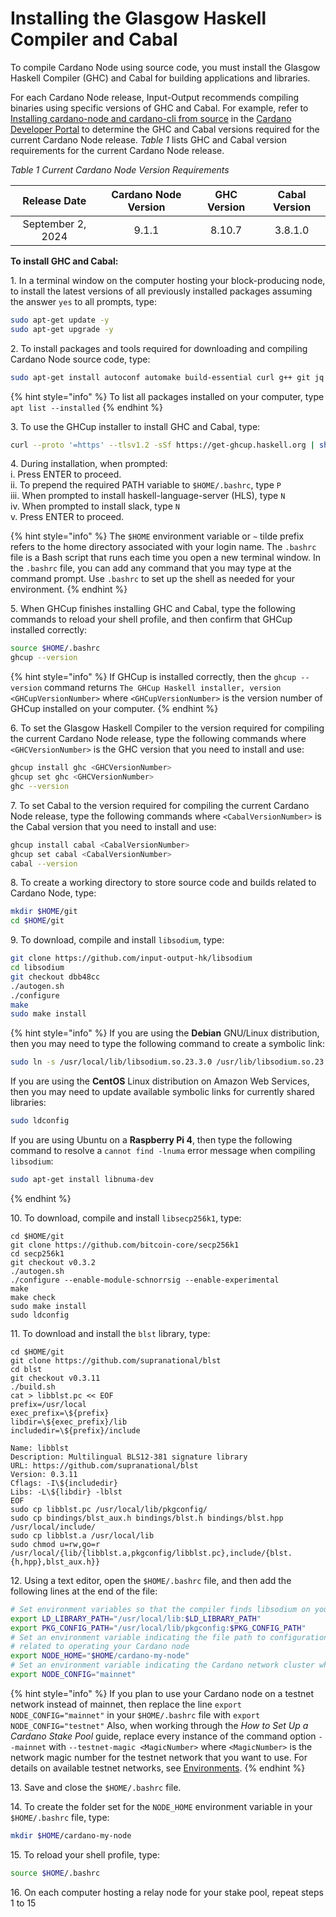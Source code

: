 # Installing the Glasgow Haskell Compiler and Cabal

To compile Cardano Node using source code, you must install the Glasgow Haskell Compiler (GHC) and Cabal for building applications and libraries.

For each Cardano Node release, Input-Output recommends compiling binaries using specific versions of GHC and Cabal. For example, refer to [Installing cardano-node and cardano-cli from source](https://developers.cardano.org/docs/get-started/installing-cardano-node/) in the [Cardano Developer Portal](https://developers.cardano.org/docs/get-started/) to determine the GHC and Cabal versions required for the current Cardano Node release. _Table 1_ lists GHC and Cabal version requirements for the current Cardano Node release.

_Table 1 Current Cardano Node Version Requirements_

|    Release Date     | Cardano Node Version | GHC Version | Cabal Version |
|  :---------------:  | :------------------: | :---------: | :-----------: |
|  September 2, 2024  |         9.1.1        |    8.10.7   |    3.8.1.0    |

**To install GHC and Cabal:**

1\. In a terminal window on the computer hosting your block-producing node, to install the latest versions of all previously installed packages assuming the answer `yes` to all prompts, type:

```bash
sudo apt-get update -y
sudo apt-get upgrade -y
```

2\. To install packages and tools required for downloading and compiling Cardano Node source code, type:

```bash
sudo apt-get install autoconf automake build-essential curl g++ git jq libffi-dev libgmp-dev libncursesw5 libssl-dev libsystemd-dev libtinfo-dev libtool make pkg-config tmux wget zlib1g-dev -y
```

{% hint style="info" %}
To list all packages installed on your computer, type `apt list --installed`
{% endhint %}

3\. To use the GHCup installer to install GHC and Cabal, type:

```bash
curl --proto '=https' --tlsv1.2 -sSf https://get-ghcup.haskell.org | sh
```

4\. During installation, when prompted:\
i. Press ENTER to proceed.\
ii. To prepend the required PATH variable to `$HOME/.bashrc`, type `P`\
iii. When prompted to install haskell-language-server (HLS), type `N`\
iv. When prompted to install slack, type `N`\
v. Press ENTER to proceed.

{% hint style="info" %}
The `$HOME` environment variable or `~` tilde prefix refers to the home directory associated with your login name. The `.bashrc` file is a Bash script that runs each time you open a new terminal window. In the `.bashrc` file, you can add any command that you may type at the command prompt. Use `.bashrc` to set up the shell as needed for your environment.
{% endhint %}

5\. When GHCup finishes installing GHC and Cabal, type the following commands to reload your shell profile, and then confirm that GHCup installed correctly:

```bash
source $HOME/.bashrc
ghcup --version
```

{% hint style="info" %}
If GHCup is installed correctly, then the `ghcup --version` command returns `The GHCup Haskell installer, version <GHCupVersionNumber>` where `<GHCupVersionNumber>` is the version number of GHCup installed on your computer.
{% endhint %}

6\. To set the Glasgow Haskell Compiler to the version required for compiling the current Cardano Node release, type the following commands where `<GHCVersionNumber>` is the GHC version that you need to install and use:

```bash
ghcup install ghc <GHCVersionNumber>
ghcup set ghc <GHCVersionNumber>
ghc --version
```

7\. To set Cabal to the version required for compiling the current Cardano Node release, type the following commands where `<CabalVersionNumber>` is the Cabal version that you need to install and use:

```bash
ghcup install cabal <CabalVersionNumber>
ghcup set cabal <CabalVersionNumber>
cabal --version
```

8\. To create a working directory to store source code and builds related to Cardano Node, type:

```bash
mkdir $HOME/git
cd $HOME/git
```

9\. To download, compile and install `libsodium`, type:

```bash
git clone https://github.com/input-output-hk/libsodium
cd libsodium
git checkout dbb48cc
./autogen.sh
./configure
make
sudo make install
```

{% hint style="info" %}
If you are using the **Debian** GNU/Linux distribution, then you may need to type the following command to create a symbolic link:

```bash
sudo ln -s /usr/local/lib/libsodium.so.23.3.0 /usr/lib/libsodium.so.23
```

If you are using the **CentOS** Linux distribution on Amazon Web Services, then you may need to update available symbolic links for currently shared libraries:

```bash
sudo ldconfig
```

If you are using Ubuntu on a **Raspberry Pi 4**, then type the following command to resolve a `cannot find -lnuma` error message when compiling `libsodium`:

```bash
sudo apt-get install libnuma-dev
```
{% endhint %}

10\. To download, compile and install `libsecp256k1`, type:

```
cd $HOME/git
git clone https://github.com/bitcoin-core/secp256k1
cd secp256k1
git checkout v0.3.2
./autogen.sh
./configure --enable-module-schnorrsig --enable-experimental
make
make check
sudo make install
sudo ldconfig
```

11\. To download and install the `blst` library, type:

```
cd $HOME/git
git clone https://github.com/supranational/blst
cd blst
git checkout v0.3.11
./build.sh
cat > libblst.pc << EOF
prefix=/usr/local
exec_prefix=\${prefix}
libdir=\${exec_prefix}/lib
includedir=\${prefix}/include

Name: libblst
Description: Multilingual BLS12-381 signature library
URL: https://github.com/supranational/blst
Version: 0.3.11
Cflags: -I\${includedir}
Libs: -L\${libdir} -lblst
EOF
sudo cp libblst.pc /usr/local/lib/pkgconfig/
sudo cp bindings/blst_aux.h bindings/blst.h bindings/blst.hpp /usr/local/include/
sudo cp libblst.a /usr/local/lib
sudo chmod u=rw,go=r /usr/local/{lib/{libblst.a,pkgconfig/libblst.pc},include/{blst.{h,hpp},blst_aux.h}}
```
<!-- Source: https://github.com/input-output-hk/cardano-node-wiki/blob/main/docs/getting-started/install.md-->

12\. Using a text editor, open the `$HOME/.bashrc` file, and then add the following lines at the end of the file:

```bash
# Set environment variables so that the compiler finds libsodium on your computer
export LD_LIBRARY_PATH="/usr/local/lib:$LD_LIBRARY_PATH"
export PKG_CONFIG_PATH="/usr/local/lib/pkgconfig:$PKG_CONFIG_PATH"
# Set an environment variable indicating the file path to configuration files and scripts
# related to operating your Cardano node
export NODE_HOME="$HOME/cardano-my-node"
# Set an environment variable indicating the Cardano network cluster where your node runs
export NODE_CONFIG="mainnet"
```

{% hint style="info" %}
If you plan to use your Cardano node on a testnet network instead of mainnet, then replace the line `export NODE_CONFIG="mainnet"` in your `$HOME/.bashrc` file with `export NODE_CONFIG="testnet"` Also, when working through the _How to Set Up a Cardano Stake Pool_ guide, replace every instance of the command option `--mainnet` with `--testnet-magic <MagicNumber>` where `<MagicNumber>` is the network magic number for the testnet network that you want to use. For details on available testnet networks, see [Environments](https://book.world.dev.cardano.org/environments.html).
{% endhint %}

13\. Save and close the `$HOME/.bashrc` file.

14\. To create the folder set for the `NODE_HOME` environment variable in your `$HOME/.bashrc` file, type:

```bash
mkdir $HOME/cardano-my-node
```

15\. To reload your shell profile, type:

```bash
source $HOME/.bashrc
```

16\. On each computer hosting a relay node for your stake pool, repeat steps 1 to 15
